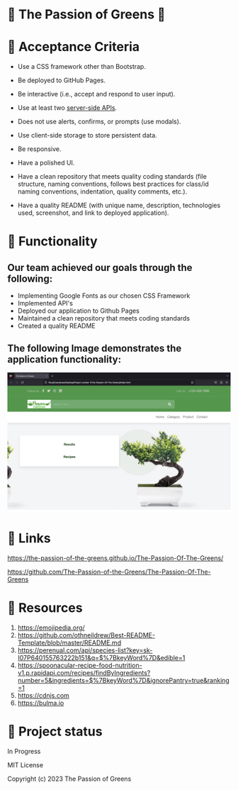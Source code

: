 # 🌿 The Passion of Greens 🌿

# 🔗 Acceptance Criteria
* Use a CSS framework other than Bootstrap.

* Be deployed to GitHub Pages.

* Be interactive (i.e., accept and respond to user input).

* Use at least two [server-side APIs](https://coding-boot-camp.github.io/full-stack/apis/api-resources).

* Does not use alerts, confirms, or prompts (use modals).

* Use client-side storage to store persistent data.

* Be responsive.

* Have a polished UI.

* Have a clean repository that meets quality coding standards (file structure, naming conventions, follows best practices for class/id naming conventions, indentation, quality comments, etc.).

* Have a quality README (with unique name, description, technologies used, screenshot, and link to deployed application).


# 🔗 Functionality
 ## Our team achieved our goals through the following:
  - Implementing Google Fonts as our chosen CSS Framework
  - Implemented API's
  - Deployed our application to Github Pages
  - Maintained a clean repository that meets coding standards
  - Created a quality README




## The following Image demonstrates the application functionality:
<img src="./assets/images/Screen Shot 2023-03-12 at 7.15.54 PM.png">


# 🔗 Links

https://the-passion-of-the-greens.github.io/The-Passion-Of-The-Greens/

https://github.com/The-Passion-of-the-Greens/The-Passion-Of-The-Greens

# 🔗 Resources
1. https://emojipedia.org/
2. https://github.com/othneildrew/Best-README-Template/blob/master/README.md
3. https://perenual.com/api/species-list?key=sk-I07P640155763222b151&q=$%7BkeyWord%7D&edible=1
4. https://spoonacular-recipe-food-nutrition-v1.p.rapidapi.com/recipes/findByIngredients?number=5&ingredients=$%7BkeyWord%7D&ignorePantry=true&ranking=1
5. https://cdnjs.com
6. https://bulma.io

# 🔗 Project status

 In Progress


MIT License

Copyright (c) 2023 The Passion of Greens